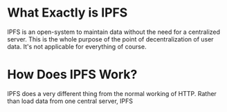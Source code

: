 # What Exactly is IPFS
IPFS is an open-system to maintain data without the need for a centralized server. This is the whole purpose of the point of decentralization of user data. It's not applicable for everything of course.

# How Does IPFS Work?
IPFS does a very different thing from the normal working of HTTP. Rather than load data from one central server, IPFS 